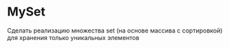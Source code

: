 # MySet
Сделать реализацию множества set (на основе массива с сортировкой) для хранения только уникальных элементов
